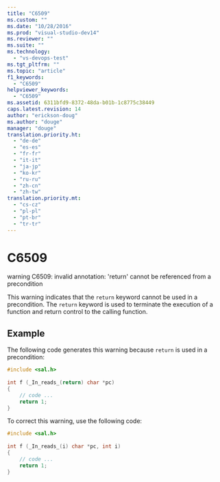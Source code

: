 ```yaml
---
title: "C6509"
ms.custom: ""
ms.date: "10/28/2016"
ms.prod: "visual-studio-dev14"
ms.reviewer: ""
ms.suite: ""
ms.technology: 
  - "vs-devops-test"
ms.tgt_pltfrm: ""
ms.topic: "article"
f1_keywords: 
  - "C6509"
helpviewer_keywords: 
  - "C6509"
ms.assetid: 6311bfd9-8372-48da-b01b-1c8775c38449
caps.latest.revision: 14
author: "erickson-doug"
ms.author: "douge"
manager: "douge"
translation.priority.ht: 
  - "de-de"
  - "es-es"
  - "fr-fr"
  - "it-it"
  - "ja-jp"
  - "ko-kr"
  - "ru-ru"
  - "zh-cn"
  - "zh-tw"
translation.priority.mt: 
  - "cs-cz"
  - "pl-pl"
  - "pt-br"
  - "tr-tr"
---
```

# C6509
warning C6509: invalid annotation: 'return' cannot be referenced from a precondition  
  
 This warning indicates that the `return`  keyword cannot be used in a precondition. The `return` keyword is used to terminate the execution of a function and return control to the calling function.  
  
## Example  
 The following code generates this warning because `return` is used in a precondition:  
  
```cpp  
#include <sal.h>  
  
int f (_In_reads_(return) char *pc)  
{  
    // code ...  
    return 1;  
}  
```  
  
 To correct this warning, use the following code:  
  
```cpp  
#include <sal.h>  
  
int f (_In_reads_(i) char *pc, int i)  
{  
    // code ...  
    return 1;  
}  
```